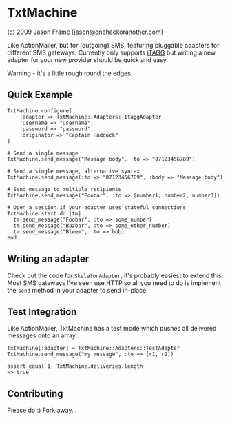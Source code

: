 TxtMachine
==========

(c) 2009 Jason Frame [jason@onehackoranother.com]

Like ActionMailer, but for (outgoing) SMS, featuring pluggable adapters for
different SMS gateways. Currently only supports [iTAGG](http://www.itagg.com/)
but writing a new adapter for your new provider should be quick and easy.

Warning - it's a little rough round the edges.

Quick Example
-------------

    TxtMachine.configure(
        :adapter => TxtMachine::Adapters::ItaggAdapter,
        :username => "username",
        :password => "password",
        :originator => "Captain Haddock"
    )
    
    # Send a single message
    TxtMachine.send_message("Message body", :to => "07123456789")
    
    # Send a single message, alternative syntax
    TxtMachine.send_message(:to => "07123456789", :body => "Message body")
    
    # Send message to multiple recipients
    TxtMachine.send_message("Foobar", :to => [number1, number2, number3])
    
    # Open a session if your adapter uses stateful connections
    TxtMachine.start do |tm|
      tm.send_message("Foobar", :to => some_number)
      tm.send_message("Bazbar", :to => some_other_number)
      tm.send_message("Bleem", :to => bob)
    end
    
Writing an adapter
------------------

Check out the code for `SkeletonAdapter`, it's probably easiest to extend this. Most
SMS gateways I've seen use HTTP so all you need to do is implement the `send` method
in your adapter to send in-place.

Test Integration
----------------

Like ActionMailer, TxtMachine has a test mode which pushes all delivered messages onto
an array:

    TxtMachine[:adapter] = TxtMachine::Adapters::TestAdapter
    TxtMachine.send_message("my message", :to => [r1, r2])
    
    assert_equal 1, TxtMachine.deliveries.length
    => true
    
Contributing
------------

Please do :) Fork away...